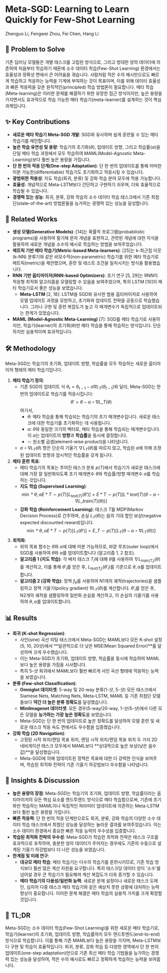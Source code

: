 # Meta-SGD: Learning to Learn Quickly for Few-Shot Learning

Zhenguo Li, Fengwei Zhou, Fei Chen, Hang Li

## 🧩 Problem to Solve

기존 딥러닝 모델들은 개별 태스크를 고립된 방식으로, 그리고 방대한 양의 데이터에 의존하여 처음부터 학습하기 때문에 소수 데이터 학습(Few-Shot Learning) 환경에서는 효율성과 정확성 면에서 큰 어려움을 겪습니다. 사람처럼 적은 수의 예시만으로도 빠르게 학습하고 적응하는 능력을 기계에 부여하는 것이 목표이며, 이를 위해 데이터 효율성과 빠른 적응력을 갖춘 원칙적인(principled) 학습 방법론이 필요합니다. 메타 학습(Meta-learning)은 이러한 문제를 해결하기 위한 유망한 접근 방식이지만, 높은 용량을 가지면서도 효과적으로 학습 가능한 메타 학습기(meta-learner)를 설계하는 것이 핵심 과제입니다.

## ✨ Key Contributions

- **새로운 메타 학습기 Meta-SGD 개발**: SGD와 유사하며 쉽게 훈련될 수 있는 메타 학습기를 제안합니다.
- **높은 학습 유연성 및 용량**: 학습기의 초기화($\theta$), 업데이트 방향, 그리고 학습률($\alpha$)을 단일 메타 학습 과정에서 모두 학습하여 MAML(Model-Agnostic Meta-Learning)보다 훨씬 높은 용량을 가집니다.
- **단 한 번의 적응 단계(One-step Adaptation)**: 단 한 번의 업데이트를 통해 어떠한 미분 가능한(differentiable) 학습기도 초기화하고 적응시킬 수 있습니다.
- **광범위한 적용성**: 지도 학습(회귀, 분류) 및 강화 학습 분야 모두에 적용 가능합니다.
- **효율성**: 개념적으로 Meta-LSTM보다 간단하고 구현하기 쉬우며, 더욱 효율적으로 학습될 수 있습니다.
- **경쟁력 있는 성능**: 회귀, 분류, 강화 학습의 소수 데이터 학습 태스크에서 기존 최첨단(state-of-the-art) 방법론들을 능가하는 경쟁력 있는 성능을 달성합니다.

## 📎 Related Works

- **생성 모델(Generative Models)**: [14]는 확률적 프로그램(probabilistic programs)을 사용하여 필기체 문자 개념을 표현하고, 관련된 개념에 대한 지식을 활용하여 새로운 개념을 소수의 예시로 학습하는 방법을 보여주었습니다.
- **메트릭 기반 메타 학습기(Metric-based Meta-learners)**: [25]는 k-최근접 이웃(k-NN) 분류기와 같은 비모수적(non-parametric) 학습기를 위한 메타 학습기로 메트릭(metric)을 제안했으며, 훈련 및 테스트 조건을 일치시키는 방식을 활용했습니다.
- **RNN 기반 옵티마이저(RNN-based Optimizers)**: 초기 연구 [5, 29]는 RNN이 적응형 최적화 알고리즘을 모델링할 수 있음을 보여주었으며, 특히 LSTM [10]이 메타 학습기로서 좋은 성능을 보였습니다.
  - **Meta-LSTM** [2, 18]: LSTM을 SGD와 유사한 범용 옵티마이저로 사용하여 모델 업데이트 과정을 모방하고, 초기화와 업데이트 전략을 공동으로 학습했습니다. 그러나 구현 및 훈련 복잡도가 높고 각 매개변수가 독립적으로 업데이트되는 한계가 있었습니다.
- **MAML (Model-Agnostic Meta-Learning)** [7]: SGD를 메타 학습기로 사용하지만, 학습기(learner)의 초기화($\theta$)만 메타 학습을 통해 학습하는 방식입니다. 단순하지만 실용적이며 효과적입니다.

## 🛠️ Methodology

Meta-SGD는 학습기의 초기화, 업데이트 방향, 학습률을 모두 학습하는 새로운 옵티마이저 형태의 메타 학습기입니다.

1. **메타 학습기 정의**:
   - 기존 SGD의 업데이트 식 $\theta_{t} = \theta_{t-1} - \alpha \nabla L_{T}(\theta_{t-1})$와 달리, Meta-SGD는 한 번의 업데이트로 학습기를 적응시킵니다:
     $$ \theta' = \theta - \alpha \circ \nabla L\_{T}(\theta) $$
     여기서,
     - $\theta$: 메타 학습을 통해 학습되는 학습기의 초기 매개변수입니다. 새로운 태스크에 대한 학습기를 초기화하는 데 사용됩니다.
     - $\alpha$: $\theta$와 동일한 크기의 벡터로, 메타 학습을 통해 학습되는 매개변수입니다. 이 $\alpha$는 업데이트의 **방향**과 **학습률**을 동시에 결정합니다.
     - $\circ$: 원소별 곱셈(element-wise product)을 나타냅니다.
   - $\alpha \circ \nabla L_{T}(\theta)$ 항은 단순히 기울기 $\nabla L_{T}(\theta)$를 따르지 않고, 학습된 $\alpha$에 의해 조정된 업데이트 방향과 암시적인 학습률을 갖게 됩니다.
2. **메타 훈련 목표**:
   - 메타 학습기의 목표는 주어진 태스크 분포 $p(T)$에서 학습기가 새로운 태스크에 대해 가장 잘 일반화되도록 초기 매개변수 $\theta$와 학습률/방향 매개변수 $\alpha$를 학습하는 것입니다.
   - **지도 학습 (Supervised Learning)**:
     $$ \min*{\theta, \alpha} E*{T \sim p(T)} [L_{test(T)}(\theta')] = E*{T \sim p(T)} [L*{test(T)}(\theta - \alpha \circ \nabla L\_{train(T)}(\theta))] $$
   - **강화 학습 (Reinforcement Learning)**: 태스크 $T$를 MDP(Markov Decision Process)로 간주하며, 손실 $L_T(\theta)$는 음의 기대 할인 보상(negative expected discounted reward)입니다.
     $$ \min*{\theta, \alpha} E*{T \sim p(T)} [L_T(\theta')] = E\_{T \sim p(T)} [L_T(\theta - \alpha \circ \nabla L_T(\theta))] $$
3. **최적화**:
   - 위의 목표 함수는 $\theta$와 $\alpha$에 대해 미분 가능하므로, 바깥 루프(outer loop)에서 SGD를 사용하여 $\theta$와 $\alpha$를 업데이트합니다 (알고리즘 1, 2 참조).
   - **알고리즘 1 (지도 학습)**: 각 배치 태스크 $T_i$에 대해 $\theta$를 사용하여 $\nabla L_{train(T_i)}(\theta)$를 계산하고, 이를 통해 $\theta'_i$를 얻은 후, $L_{test(T_i)}(\theta'_i)$를 기준으로 $\theta, \alpha$를 업데이트합니다.
   - **알고리즘 2 (강화 학습)**: 정책 $f_\theta$를 사용하여 N1개의 궤적(trajectories)을 샘플링하고 정책 기울기(policy gradient) $\nabla L_T(\theta)$를 계산합니다. $\theta'_i$를 얻은 후, N2개의 궤적을 샘플링하여 일반화 손실을 계산하고, 이 손실의 기울기를 사용하여 $\theta, \alpha$를 업데이트합니다.

## 📊 Results

- **회귀 (K-shot Regression)**:
  - 사인(sine) 곡선 피팅 태스크에서 Meta-SGD는 MAML보다 모든 K-shot 설정(5, 10, 20샷)에서 **일관적으로 더 낮은 MSE(Mean Squared Error)**를 달성하며 크게 우수했습니다.
  - 이는 Meta-SGD가 초기화, 업데이트 방향, 학습률을 동시에 학습하여 MAML보다 높은 용량을 가짐을 시사합니다.
  - 특히 5-샷 회귀에서 MAML보다 훨씬 빠르게 사인 곡선 형태에 적응하는 능력을 보였습니다.
- **분류 (Few-shot Classification)**:
  - **Omniglot 데이터셋**: 5-way 및 20-way 분류(1-샷, 5-샷) 모든 태스크에서 Siamese Nets, Matching Nets, Meta-LSTM, MAML 등 기존 최첨단 모델들보다 **약간 더 높은 분류 정확도**를 달성했습니다.
  - **MiniImagenet 데이터셋**: 모든 경우(5-way/20-way, 1-샷/5-샷)에서 다른 모든 모델을 **능가하는 가장 높은 정확도**를 보였습니다.
  - Meta-SGD는 단 한 번의 업데이트로 높은 정확도를 달성하여 모델 훈련 및 새로운 태스크 적응 속도 면에서도 우수함을 입증했습니다.
- **강화 학습 (2D Navigation)**:
  - 고정된 시작 위치/랜덤 목표 위치, 랜덤 시작 위치/랜덤 목표 위치 두 가지 2D 네비게이션 태스크 모두에서 MAML보다 **상대적으로 높은 보상(낮은 음수값)**을 달성했습니다.
  - Meta-SGD에 의해 업데이트된 정책은 목표에 대한 더 강력한 인식을 보여주며, 학습된 최적화 전략이 기존 기울기 하강법보다 우수함을 나타냅니다.

## 🧠 Insights & Discussion

- **높은 용량의 장점**: Meta-SGD는 학습기의 초기화, 업데이트 방향, 학습률이라는 옵티마이저의 모든 핵심 요소를 엔드투엔드 방식으로 메타 학습함으로써, 기존에 초기화만 학습하는 MAML이나 독립적인 파라미터 업데이트에 의존하는 Meta-LSTM보다 훨씬 높은 용량을 가집니다.
- **빠른 적응력**: 단 한 번의 적응 단계만으로도 회귀, 분류, 강화 학습의 다양한 소수 데이터 학습 태스크에서 최첨단 성능을 달성하는 놀라운 결과를 보여주었습니다. 이는 소수 데이터 환경에서 중요한 빠른 적응 능력의 우수성을 입증합니다.
- **학습된 최적화 전략의 우수성**: Meta-SGD가 학습한 최적화 전략은 태스크 구조를 효과적으로 포착하여, 충분한 양의 데이터가 주어지는 경우에도 기존의 수동으로 설계된 기울기 하강법보다 더 나은 성능을 보였습니다.
- **한계점 및 미래 연구**:
  - **대규모 메타 학습**: 메타 학습기는 다수의 학습기를 훈련시키므로, 기존 학습 방식보다 훨씬 많은 계산 자원을 요구합니다. 특히 태스크당 데이터 양이 '소수'를 넘어설 경우 큰 학습기가 필요해져 계산 복잡도가 더욱 증가할 수 있습니다.
  - **메타 학습기의 다용성/일반화 능력**: 새로운 문제 설정이나 새로운 태스크 도메인, 심지어 다중 태스크 메타 학습기와 같은 예상치 못한 상황에 대처하는 능력 향상이 중요합니다. 이러한 문제 해결은 메타 학습의 실용적 가치를 크게 확장할 것입니다.

## 📌 TL;DR

Meta-SGD는 소수 데이터 학습(Few-Shot Learning)을 위한 새로운 메타 학습기로, 학습기(learner)의 초기화, 업데이트 방향, 학습률까지 모두 엔드투엔드(end-to-end) 방식으로 학습합니다. 이를 통해 기존 MAML보다 높은 용량을 가지며, Meta-LSTM보다 구현 및 학습이 효율적입니다. 회귀, 분류, 강화 학습 등 다양한 영역에서 단 한 번의 업데이트(one-step adaptation)만으로 기존 최신 메타 학습 기법들을 능가하는 경쟁력 있는 성능을 달성하여, 적은 수의 예시로도 빠르고 정확하게 학습하는 능력을 보여줍니다.
